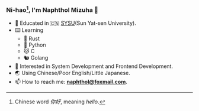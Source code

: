 ### Ni-hao[^1], I'm Naphthol Mizuha 👋

- 📖 Educated in 🇨🇳 [SYSU](https://www.sysu.edu.cn)(Sun Yat-sen University).
- ⌨️ Learning 
  - 🦀️ Rust
  - 🐍 Python
  - 🐱 C
  - 🐿️ Golang
- 🥺 Interested in System Development and Frontend Development.
- 🌏 Using Chinese/Poor English/Little Japanese.
- 📫 How to reach me: **naphthol@foxmail.com**.
[^1]:Chinese word _你好_, meaning _hello_.
